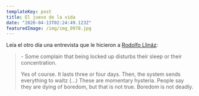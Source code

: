 ```yaml
---
templateKey: post
title: El juevo de la vida
date: "2020-04-13T02:24:49.123Z"
featuredImage: /img/img_0978.jpg
---
```

Leía el otro día una entrevista que le hicieron a [Rodolfo Llináz](https://es.wikipedia.org/wiki/Rodolfo_Llin%C3%A1s):

> \- Some complain that being locked up disturbs their sleep or their concentration.
>
> Yes of course. It lasts three or four days. Then, the system sends everything to waltz (...) These are momentary hysteria. People say they are dying of boredom, but that is not true. Boredom is not deadly.